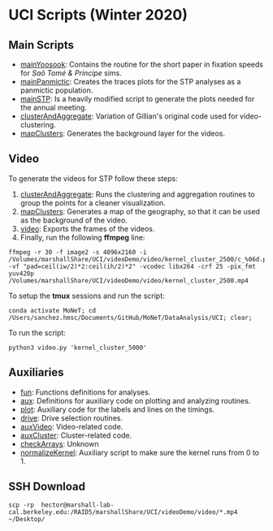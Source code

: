 # UCI Scripts (Winter 2020)

##  Main Scripts

* [mainYoosook](./mainYoosook.py): Contains the routine for the short paper in fixation speeds for _Saõ Tomé & Principe_ sims.
* [mainPanmictic](./mainPanmictic): Creates the traces plots for the STP analyses as a panmictic population.
* [mainSTP](./mainSTP.py): Is a heavily modified script to generate the plots needed for the annual meeting.
* [clusterAndAggregate](./clusterAndAggregate.py): Variation of Gillian's original code used for video-clustering.
* [mapClusters](./mapClusters.py): Generates the background layer for the videos.


##  Video

To generate the videos for STP follow these steps:

1. [clusterAndAggregate](https://github.com/Chipdelmal/MoNeT/blob/master/DataAnalysis/UCI/clusterAndAggregate.py): Runs the clustering and aggregation routines to group the points for a cleaner visualization.
2. [mapClusters](https://github.com/Chipdelmal/MoNeT/blob/master/DataAnalysis/UCI/mapClusters.py): Generates a map of the geography, so that it can be used as the background of the video.
3. [video](https://github.com/Chipdelmal/MoNeT/blob/master/DataAnalysis/UCI/video.py): Exports the frames of the videos.
4. Finally, run the following **ffmpeg** line:

```
ffmpeg -r 30 -f image2 -s 4096x2160 -i /Volumes/marshallShare/UCI/videoDemo/video/kernel_cluster_2500/c_%06d.png -vf "pad=ceil(iw/2)*2:ceil(ih/2)*2" -vcodec libx264 -crf 25 -pix_fmt yuv420p /Volumes/marshallShare/UCI/videoDemo/video/kernel_cluster_2500.mp4
```

To setup the **tmux** sessions and run the script:

```
conda activate MoNeT; cd /Users/sanchez.hmsc/Documents/GitHub/MoNeT/DataAnalysis/UCI; clear;
```

To run the script:

```
python3 video.py 'kernel_cluster_5000'
```


##  Auxiliaries

* [fun](./fun.py): Functions definitions for analyses.
* [aux](./aux.py): Definitions for auxiliary code on plotting and analyzing routines.
* [plot](./plot.py): Auxiliary code for the labels and lines on the timings.
* [drive](./drive.py): Drive selection routines.
* [auxVideo](./auxVideo.py): Video-related code.
* [auxCluster](./auxCluster.py): Cluster-related code.
* [checkArrays](./checkArrays.py): Unknown
* [normalizeKernel](./normalizeKernel.py): Auxiliary script to make sure the kernel runs from 0 to 1.


## SSH Download

```
scp -rp  hector@marshall-lab-cal.berkeley.edu:/RAID5/marshallShare/UCI/videoDemo/video/*.mp4 ~/Desktop/
```
